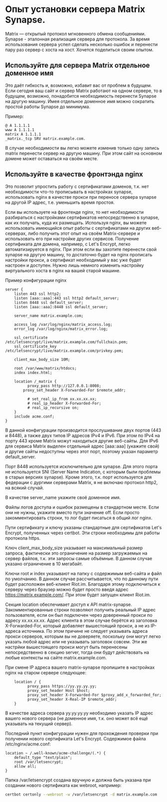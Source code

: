 # Опыт установки сервера Matrix Synapse.

Matrix — открытый протокол мгновенного обмена сообщениями. Synapse - эталонная реализация сервера для протокола.
За время использования сервера успел сделать несколько ошибок и перенести пару раз сервер с хоста на хост. Хочется поделиться своим опытом.

## Используйте для сервера Matrix отдельное доменное имя

Это даёт гибкость и, возможно, избавит вас от проблем в будущем. Если сегодня ваш сайт и сервер Matrix работают на одном сервере,
то в будущем, возможно, понадобится необходимость перенести Synapse на другую машину. Имея отдельное доменное имя можно сократить
простой работы Synapse до минимума.

Пример:
```
@ A 1.1.1.1
www A 1.1.1.1
matrix A 1.1.1.1
_matrix._tcp SRV matrix.example.com.
```

В случае необходимости вы легко можете изменив только одну запись matrix перенести сервер на другую машину. При этом сайт на основном домене может оставаться на своём месте.

## Используйте в качестве фронтэнда nginx

Это позволит упростить работу с сертификатами доменов, т.к. нет необходимости что-то прописывать в настройках synapse, использовать nginx в качестве прокси при переносе сервера synapse на другой IP адрес, т.е. уменьшить время простоя.

Если вы используете на фронтенде nginx, то нет необходимости разбираться с настройками сертификатов непосредственно в synapse, как их получать, куда их размещать. Используя nginx, вы можете использовать имеющийся опыт работы с сертификатами на других веб-серверах, либо получить этот опыт на своём Matrix-сервере и использовать его при настройке других сервисов. Получение сертификата для домена, например, с Let's Encrypt, легко автоматизируется в nginx. При этом если вы захотите перенести свой synapse на другую машину, то достаточно будет на nginx прописать настройки прокси, а сертификат необходимый у вас уже будет настроен и доступен. Нужно лишь немного изменить настройку виртуального хоста в nginx на вашей старой машине.

Пример конфигурации nginx
```nginx
server {
    listen 443 ssl http2;
    listen [aaa::aaa]:443 ssl http2 default_server;
    listen 8448 ssl default_server;
    listen [aaa::aaa]:8448 ssl default_server;

    server_name matrix.example.com;

    access_log /var/log/nginx/matrix_access.log;
    error_log /var/log/nginx/matrix_error.log;

    ssl_certificate /etc/letsencrypt/live/matrix.example.com/fullchain.pem;
    ssl_certificate_key /etc/letsencrypt/live/matrix.example.com/privkey.pem;

    client_max_body_size 10M;

    root /var/www/matrix/htdocs;
    index index.html;

    location /_matrix {
	      proxy_pass http://127.0.0.1:8008;
        proxy_set_header X-Forwarded-For $remote_addr;

	      # set_real_ip_from xx.xx.xx.xx;
	      # real_ip_header X-Forwarded-For;
	      # real_ip_recursive on;
    }
    include acme.conf;
}
```
В данной конфигурации производится прослушивание двух портов (443 и 8448), а также двух типов IP адресов IPv4 и IPv6. При этом по IPv4 на порту 443 кроме Matrix можут находиться другие веб-сайты. Для IPv6 для сервиса Matrix выделен отдельный адрес [aaa::aaa] (укажите свой) и другие сайты недоступны через этот порт, поэтому указан параметр default_server.

Порт 8448 используется исключительно для synapse. Для этого порта не используется SNI (Server Name Indication, с которым были проблемы в старых версиях synapse). Кроме этого, т.к. порт используется для федерации с дургими серверами Matrix, я не включаю протокол http2, на всякий случай.

В качестве server_name укажите своё доменное имя.

Файлы логов доступа и ошибок размещены в стандартном месте. Если они не нужны, укажите вместо пути значение off. Если просто закомментировать строки, то лог будет писаться в общий лог nginx.

Пути сертификату и ключу указаны стандартные для сертификатов Let's Encrypt, полученных через certbot. Эти строки необходимы для работы протокола https.

Ключ client_max_body_size указывает на максимальный размер запроса, фактически это ограничение на размер загружаемых на сервер файлов, т.к. эти запросы самые объёмные. В данном случае указано ограничение в 10 мегабайт.

Ключи root и index указывают на папку с содержимым веб-сайта и файл по умолчанию. В данном случае рассчитывается, что по данному пути будет расположен веб-клиент Riot.im. Благодаря этому подключиться к серверу через браузер можно будет просто введя адрес https://matrix.example.com/. При этом будет запущен клиент Riot.im.

Секция location обеспечивает доступ к API matrix-synapse. Закомментированные строки позволяют получить реальный IP адрес пользователя, если он был подключен через доверенный прокси по адресу xx.xx.xx.xx. Адрес клиента в этом случае берётся из заголовка X-Forwarded-For, который добавляет вышестоящий прокси, а не из IP-адреса источника. По этом причине не следует указывать адреса прокси серверов, которым вы не доверяете, поскольку они могут легко указать любой адрес или не указывать заголовок совсем. Эти же настрйки вышестоящего прокси могут быть перенесены непосредственно в секцию server, тогда они будут действовать на любые контексты на сайте matrix.example.com.

При смене IP адреса вашего matrix-synapse пропишите в настройках nginx на старом сервере следующее:
```nginx
    location / {
	      proxy_pass https://yy.yy.yy.yy;
	      proxy_set_header Host $host;
	      proxy_set_header X-Forwarded-For $proxy_add_x_forwarded_for;
	      proxy_set_header X-Real-IP $remote_addr;
    }
```
В качестве адреса сервера yy.yy.yy.yy необходимо указать IP адрес вашего нового сервера (не доменное имя, т.к. оно может всё ещё указывать на текущий сервер).

Последний пункт конфигурации нужен для прохождения проверки при получении нового сертификата Let's Encrypt. Содержимое файла /etc/nginx/acme.conf:
```nginx
location ~ /.well-known/acme-challenge/(.*) {
    default_type "text/plain";
    root /var/letsencrypt;
    allow all;
}
```
Папка /var/letsencrypt создана вручную и должна быть указана при создании нового сертификата как webroot, например:
```bash
certbot certonly --webroot -w /var/letsencrypt -d matrix.example.com
```
